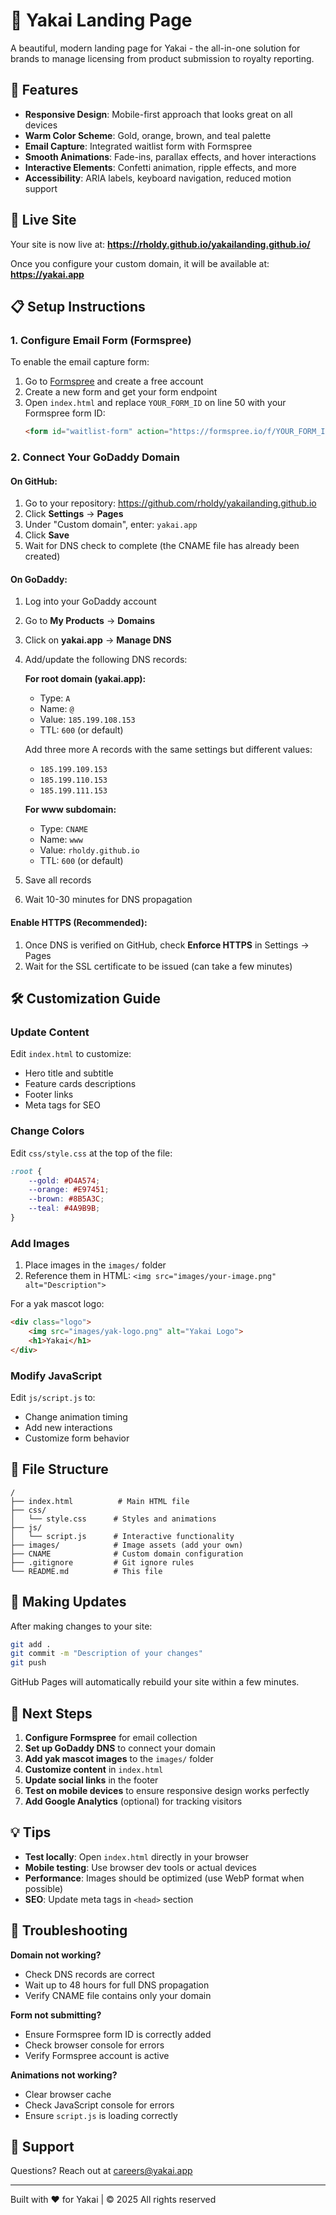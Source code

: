 # 🦬 Yakai Landing Page

A beautiful, modern landing page for Yakai - the all-in-one solution for brands to manage licensing from product submission to royalty reporting.

## 🎨 Features

- **Responsive Design**: Mobile-first approach that looks great on all devices
- **Warm Color Scheme**: Gold, orange, brown, and teal palette
- **Email Capture**: Integrated waitlist form with Formspree
- **Smooth Animations**: Fade-ins, parallax effects, and hover interactions
- **Interactive Elements**: Confetti animation, ripple effects, and more
- **Accessibility**: ARIA labels, keyboard navigation, reduced motion support

## 🚀 Live Site

Your site is now live at: **https://rholdy.github.io/yakailanding.github.io/**

Once you configure your custom domain, it will be available at: **https://yakai.app**

## 📋 Setup Instructions

### 1. Configure Email Form (Formspree)

To enable the email capture form:

1. Go to [Formspree](https://formspree.io/) and create a free account
2. Create a new form and get your form endpoint
3. Open `index.html` and replace `YOUR_FORM_ID` on line 50 with your Formspree form ID:
   ```html
   <form id="waitlist-form" action="https://formspree.io/f/YOUR_FORM_ID" method="POST">
   ```

### 2. Connect Your GoDaddy Domain

#### On GitHub:

1. Go to your repository: https://github.com/rholdy/yakailanding.github.io
2. Click **Settings** → **Pages**
3. Under "Custom domain", enter: `yakai.app`
4. Click **Save**
5. Wait for DNS check to complete (the CNAME file has already been created)

#### On GoDaddy:

1. Log into your GoDaddy account
2. Go to **My Products** → **Domains**
3. Click on **yakai.app** → **Manage DNS**
4. Add/update the following DNS records:

   **For root domain (yakai.app):**
   - Type: `A`
   - Name: `@`
   - Value: `185.199.108.153`
   - TTL: `600` (or default)

   Add three more A records with the same settings but different values:
   - `185.199.109.153`
   - `185.199.110.153`
   - `185.199.111.153`

   **For www subdomain:**
   - Type: `CNAME`
   - Name: `www`
   - Value: `rholdy.github.io`
   - TTL: `600` (or default)

5. Save all records
6. Wait 10-30 minutes for DNS propagation

#### Enable HTTPS (Recommended):

1. Once DNS is verified on GitHub, check **Enforce HTTPS** in Settings → Pages
2. Wait for the SSL certificate to be issued (can take a few minutes)

## 🛠️ Customization Guide

### Update Content

Edit `index.html` to customize:
- Hero title and subtitle
- Feature cards descriptions
- Footer links
- Meta tags for SEO

### Change Colors

Edit `css/style.css` at the top of the file:
```css
:root {
    --gold: #D4A574;
    --orange: #E97451;
    --brown: #8B5A3C;
    --teal: #4A9B9B;
}
```

### Add Images

1. Place images in the `images/` folder
2. Reference them in HTML: `<img src="images/your-image.png" alt="Description">`

For a yak mascot logo:
```html
<div class="logo">
    <img src="images/yak-logo.png" alt="Yakai Logo">
    <h1>Yakai</h1>
</div>
```

### Modify JavaScript

Edit `js/script.js` to:
- Change animation timing
- Add new interactions
- Customize form behavior

## 📁 File Structure

```
/
├── index.html          # Main HTML file
├── css/
│   └── style.css      # Styles and animations
├── js/
│   └── script.js      # Interactive functionality
├── images/            # Image assets (add your own)
├── CNAME              # Custom domain configuration
├── .gitignore         # Git ignore rules
└── README.md          # This file
```

## 🔄 Making Updates

After making changes to your site:

```bash
git add .
git commit -m "Description of your changes"
git push
```

GitHub Pages will automatically rebuild your site within a few minutes.

## 🎯 Next Steps

1. **Configure Formspree** for email collection
2. **Set up GoDaddy DNS** to connect your domain
3. **Add yak mascot images** to the `images/` folder
4. **Customize content** in `index.html`
5. **Update social links** in the footer
6. **Test on mobile devices** to ensure responsive design works perfectly
7. **Add Google Analytics** (optional) for tracking visitors

## 💡 Tips

- **Test locally**: Open `index.html` directly in your browser
- **Mobile testing**: Use browser dev tools or actual devices
- **Performance**: Images should be optimized (use WebP format when possible)
- **SEO**: Update meta tags in `<head>` section

## 🐛 Troubleshooting

**Domain not working?**
- Check DNS records are correct
- Wait up to 48 hours for full DNS propagation
- Verify CNAME file contains only your domain

**Form not submitting?**
- Ensure Formspree form ID is correctly added
- Check browser console for errors
- Verify Formspree account is active

**Animations not working?**
- Clear browser cache
- Check JavaScript console for errors
- Ensure `script.js` is loading correctly

## 📧 Support

Questions? Reach out at careers@yakai.app

---

Built with ❤️ for Yakai | © 2025 All rights reserved

